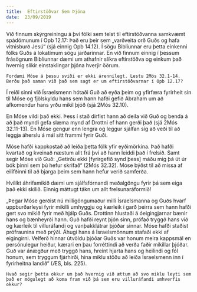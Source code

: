 ```yaml
---
title:  Eftirstöðvar Sem Þjóna
date:  23/09/2019
---
```


Við finnum skýrgreiningu á því fólki sem telst til eftirstöðvanna samkvæmt spádómunum í Opb 12.17: Það eru þeir sem „varðveita orð Guðs og hafa vitnisburð Jesú“ (sjá einnig Opb 14.12). Í sögu Biblíunnar eru þetta einkenni fólks Guðs á lokatímum sögu jarðarinnar. En við finnum einnig í þessum frásögnum Biblíunnar dæmi um athafnir slíkra eftirstöðva og einkum það hvernig slíkir einstaklingar þjóna hverjir öðrum.

`Fordæmi Móse á þessu sviði er ekki árennilegt. Lestu 2Mós 32.1-14. Berðu það saman við það sem sagt er um eftirstöðvarnar í Opb 12.17?`

Í reiði sinni við Ísraelsmenn hótaði Guð að eyða þeim og yfirfæra fyrirheit sín til Móse og fjölskyldu hans sem hann hafði gefið Abraham um að afkomendur hans yrðu mikil þjóð (sjá 2Mós 32.10).

En Móse vildi það ekki. Þess í stað dirfist hann að deila við Guð og benda á að það myndi gefa slæma mynd af Drottni ef hann gerði það (sjá 2Mós 32.11-13). En Móse gengur enn lengra og leggur sjálfan sig að veði til að leggja áherslu á mál sitt frammi fyrir Guði.

Móse hafði kappkostað að leiða þetta fólk yfir eyðimörkina. Það hafði kvartað og kveinað næstum allt frá því að hann leiddi það í frelsið. Samt segir Móse við Guð: „Getirðu ekki [fyrirgefið synd þess] máðu mig þá út úr bók þinni sem þú hefur skrifað“ (2Mós 32.32). Móse býðst til að missa af eilífðinni til að bjarga þeim sem hann hefur verið samferða.

Hvílíkt áhrifamikið dæmi um sjálfsfórnandi meðalgöngu fyrir þá sem eiga það ekki skilið. Einnig máttugt tákn um allt frelsunaráformið!

„Þegar Móse gerðist nú milligöngumaður milli Ísraelsmanna og Guðs hvarf uppburðarleysi fyrir mikilli umhyggju og kærleik í garð þeirra sem hann hafði gert svo mikið fyrir með hjálp Guðs. Drottinn hlustaði á óeigingjarnar bænir hans og bænheyrði hann. Guð hafði reynt þjón sinn, prófað tryggð hans við og kærleik til villuráfandi og vanþakklátrar þjóðar sinnar. Móse hafði staðist prófraunina með prýði. Áhugi hans á Ísraelsmönnum stafaði ekki af eigingirni. Velferð hinnar útvöldu þjóðar Guðs var honum meira kappsmál en persónulegur heiður, kærari en þau forréttindi að verða faðir mikillar þjóðar. Guð var ánægður með tryggð hans, hreint hjarta hans og heilindi og fól honum, sem tryggum fjárhirði, hina miklu stöðu að leiða Ísraelsmenn inn í fyrirheitna landið“ (ÆS, bls. 225).

`Hvað segir þetta okkur um það hvernig við ættum að svo miklu leyti sem það er mögulegt að koma fram við þá sem eru villuráfandi umhverfis okkur?`